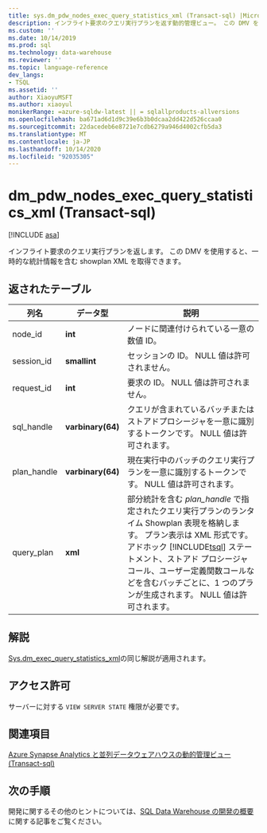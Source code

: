 ```yaml
---
title: sys.dm_pdw_nodes_exec_query_statistics_xml (Transact-sql) |Microsoft Docs
description: インフライト要求のクエリ実行プランを返す動的管理ビュー。 この DMV を使用すると、一時的な統計情報を含む showplan XML を取得できます。
ms.custom: ''
ms.date: 10/14/2019
ms.prod: sql
ms.technology: data-warehouse
ms.reviewer: ''
ms.topic: language-reference
dev_langs:
- TSQL
ms.assetid: ''
author: XiaoyuMSFT
ms.author: xiaoyul
monikerRange: =azure-sqldw-latest || = sqlallproducts-allversions
ms.openlocfilehash: ba671ad6d1d9c39e6b3b0dcaa2dd422d526ccaa0
ms.sourcegitcommit: 22dacedeb6e8721e7cdb6279a946d4002cfb5da3
ms.translationtype: MT
ms.contentlocale: ja-JP
ms.lasthandoff: 10/14/2020
ms.locfileid: "92035305"
---
```

# <a name="dm_pdw_nodes_exec_query_statistics_xml-transact-sql"></a>dm_pdw_nodes_exec_query_statistics_xml (Transact-sql)
[!INCLUDE [asa](../../includes/applies-to-version/asa.md)]

インフライト要求のクエリ実行プランを返します。 この DMV を使用すると、一時的な統計情報を含む showplan XML を取得できます。

## <a name="table-returned"></a>返されたテーブル

|列名|データ型|説明|  
|-----------------|---------------|-----------------|
|node_id|**int**|ノードに関連付けられている一意の数値 ID。|
|session_id|**smallint**|セッションの ID。 NULL 値は許可されません。|
|request_id|**int**|要求の ID。 NULL 値は許可されません。|
|sql_handle|**varbinary(64)**|クエリが含まれているバッチまたはストアドプロシージャを一意に識別するトークンです。 NULL 値は許可されます。|
|plan_handle|**varbinary(64)**|現在実行中のバッチのクエリ実行プランを一意に識別するトークンです。 NULL 値は許可されます。|
|query_plan|**xml**|部分統計を含む *plan_handle* で指定されたクエリ実行プランのランタイム Showplan 表現を格納します。 プラン表示は XML 形式です。 アドホック [!INCLUDE[tsql](../../includes/tsql-md.md)] ステートメント、ストアド プロシージャ コール、ユーザー定義関数コールなどを含むバッチごとに、1 つのプランが生成されます。 NULL 値は許可されます。|

## <a name="remarks"></a>解説
[Sys.dm_exec_query_statistics_xml](./sys-dm-exec-query-statistics-xml-transact-sql.md?view=sql-server-ver15)の同じ解説が適用されます。   

## <a name="permissions"></a>アクセス許可  
 サーバーに対する `VIEW SERVER STATE` 権限が必要です。  

## <a name="see-also"></a>関連項目  
 [Azure Synapse Analytics と並列データウェアハウスの動的管理ビュー &#40;Transact-sql&#41;](../../relational-databases/system-dynamic-management-views/sql-and-parallel-data-warehouse-dynamic-management-views.md)  

 ## <a name="next-steps"></a>次の手順
 開発に関するその他のヒントについては、[SQL Data Warehouse の開発の概要](/azure/sql-data-warehouse/sql-data-warehouse-overview-develop)に関する記事をご覧ください。